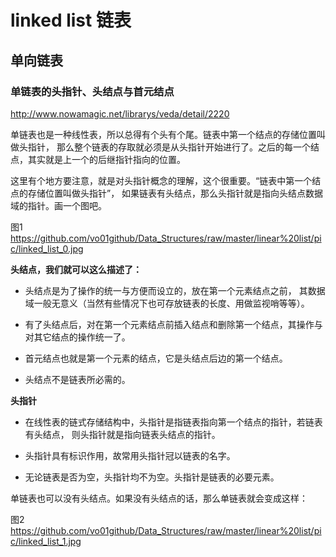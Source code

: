 # linked list 链表


## 单向链表



### 单链表的头指针、头结点与首元结点

http://www.nowamagic.net/librarys/veda/detail/2220

单链表也是一种线性表，所以总得有个头有个尾。链表中第一个结点的存储位置叫做头指针，
那么整个链表的存取就必须是从头指针开始进行了。之后的每一个结点，其实就是上一个的后继指针指向的位置。

这里有个地方要注意，就是对头指针概念的理解，这个很重要。“链表中第一个结点的存储位置叫做头指针”，
如果链表有头结点，那么头指针就是指向头结点数据域的指针。画一个图吧。

图1
https://github.com/vo01github/Data_Structures/raw/master/linear%20list/pic/linked_list_0.jpg

**头结点，我们就可以这么描述了：**
* 头结点是为了操作的统一与方便而设立的，放在第一个元素结点之前，
其数据域一般无意义（当然有些情况下也可存放链表的长度、用做监视哨等等）。

* 有了头结点后，对在第一个元素结点前插入结点和删除第一个结点，其操作与对其它结点的操作统一了。

* 首元结点也就是第一个元素的结点，它是头结点后边的第一个结点。

* 头结点不是链表所必需的。

**头指针**

* 在线性表的链式存储结构中，头指针是指链表指向第一个结点的指针，若链表有头结点，
则头指针就是指向链表头结点的指针。

* 头指针具有标识作用，故常用头指针冠以链表的名字。

* 无论链表是否为空，头指针均不为空。头指针是链表的必要元素。

单链表也可以没有头结点。如果没有头结点的话，那么单链表就会变成这样：

图2
https://github.com/vo01github/Data_Structures/raw/master/linear%20list/pic/linked_list_1.jpg

